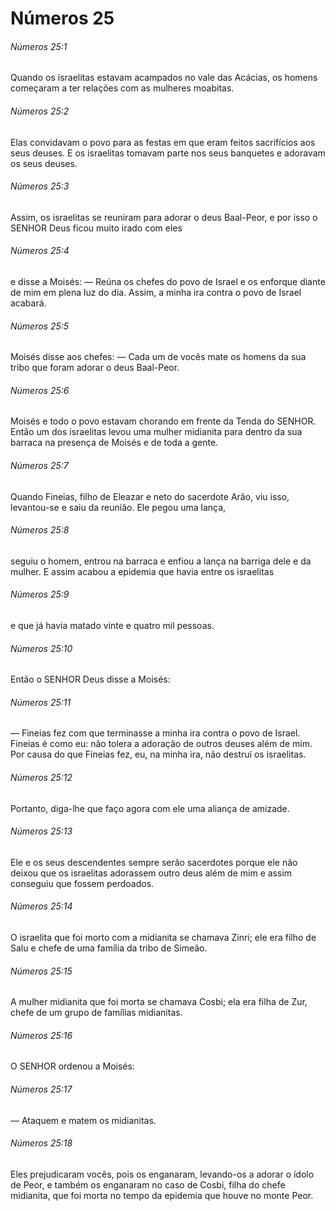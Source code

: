 # Números 25

###### Números 25:1

Quando os israelitas estavam acampados no vale das Acácias, os homens começaram a ter relações com as mulheres moabitas.

###### Números 25:2

Elas convidavam o povo para as festas em que eram feitos sacrifícios aos seus deuses. E os israelitas tomavam parte nos seus banquetes e adoravam os seus deuses.

###### Números 25:3

Assim, os israelitas se reuniram para adorar o deus Baal-Peor, e por isso o SENHOR Deus ficou muito irado com eles

###### Números 25:4

e disse a Moisés: — Reúna os chefes do povo de Israel e os enforque diante de mim em plena luz do dia. Assim, a minha ira contra o povo de Israel acabará.

###### Números 25:5

Moisés disse aos chefes: — Cada um de vocês mate os homens da sua tribo que foram adorar o deus Baal-Peor.

###### Números 25:6

Moisés e todo o povo estavam chorando em frente da Tenda do SENHOR. Então um dos israelitas levou uma mulher midianita para dentro da sua barraca na presença de Moisés e de toda a gente.

###### Números 25:7

Quando Fineias, filho de Eleazar e neto do sacerdote Arão, viu isso, levantou-se e saiu da reunião. Ele pegou uma lança,

###### Números 25:8

seguiu o homem, entrou na barraca e enfiou a lança na barriga dele e da mulher. E assim acabou a epidemia que havia entre os israelitas

###### Números 25:9

e que já havia matado vinte e quatro mil pessoas.

###### Números 25:10

Então o SENHOR Deus disse a Moisés:

###### Números 25:11

— Fineias fez com que terminasse a minha ira contra o povo de Israel. Fineias é como eu: não tolera a adoração de outros deuses além de mim. Por causa do que Fineias fez, eu, na minha ira, não destruí os israelitas.

###### Números 25:12

Portanto, diga-lhe que faço agora com ele uma aliança de amizade.

###### Números 25:13

Ele e os seus descendentes sempre serão sacerdotes porque ele não deixou que os israelitas adorassem outro deus além de mim e assim conseguiu que fossem perdoados.

###### Números 25:14

O israelita que foi morto com a midianita se chamava Zinri; ele era filho de Salu e chefe de uma família da tribo de Simeão.

###### Números 25:15

A mulher midianita que foi morta se chamava Cosbi; ela era filha de Zur, chefe de um grupo de famílias midianitas.

###### Números 25:16

O SENHOR ordenou a Moisés:

###### Números 25:17

— Ataquem e matem os midianitas.

###### Números 25:18

Eles prejudicaram vocês, pois os enganaram, levando-os a adorar o ídolo de Peor, e também os enganaram no caso de Cosbi, filha do chefe midianita, que foi morta no tempo da epidemia que houve no monte Peor.

